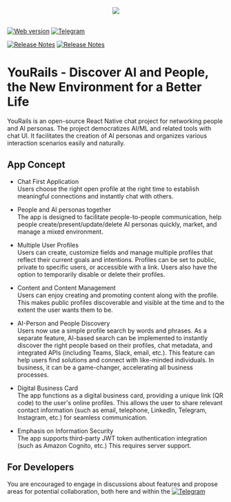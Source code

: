 <div align="center" ">
  <img src="https://yourails.com/images/promo01/logo-2023-06-18-2.jpeg" />
</div>
<br />

[![Web version](https://img.shields.io/badge/web_version-orange)](https://web.yourails.com)
[![Telegram](https://img.shields.io/badge/telegram-3390ec)](https://web.telegram.org/k/#@rome_sfba)

[![Release Notes](https://img.shields.io/github/release/ybeaz/web-yourails-com)](https://github.com/ybeaz/web-yourails-com)
[![Release Notes](https://img.shields.io/badge/release_notes-blue)](https://github.com/ybeaz/yourails-sep-web-native/releases/latest)

# YouRails - Discover AI and People, the New Environment for a Better Life

YouRails is an open-source React Native chat project for networking people and AI personas. The project democratizes AI/ML and related tools with chat UI. It facilitates the creation of AI personas and organizes various interaction scenarios easily and naturally.

## App Concept

- Chat First Application<br />
  Users choose the right open profile at the right time to establish meaningful connections and instantly chat with others.

- People and AI personas together<br />
  The app is designed to facilitate people-to-people communication, help people create/present/update/delete AI personas quickly, market, and manage a mixed environment.

- Multiple User Profiles<br />
  Users can create, customize fields and manage multiple profiles that reflect their current goals and intentions. Profiles can be set to public, private to specific users, or accessible with a link. Users also have the option to temporarily disable or delete their profiles.

- Content and Content Management<br />
  Users can enjoy creating and promoting content along with the profile. This makes public profiles discoverable and visible at the time and to the extent the user wants them to be.

- AI-Person and People Discovery<br />
  Users now use a simple profile search by words and phrases. As a separate feature, AI-based search can be implemented to instantly discover the right people based on their profiles, chat metadata, and integrated APIs (including Teams, Slack, email, etc.). This feature can help users find solutions and connect with like-minded individuals. In business, it can be a game-changer, accelerating all business processes.

- Digital Business Card<br />
  The app functions as a digital business card, providing a unique link (QR code) to the user's online profiles. This allows the user to share relevant contact information (such as email, telephone, LinkedIn, Telegram, Instagram, etc.) for seamless communication.

- Emphasis on Information Security<br />
  The app supports third-party JWT token authentication integration (such as Amazon Cognito, etc.) This requires server support.

## For Developers

You are encouraged to engage in discussions about features and propose areas for potential collaboration, both here and within the [![Telegram](https://img.shields.io/badge/Telegram-3390ec)](https://web.telegram.org/k/#@rome_sfba)
